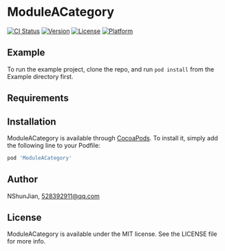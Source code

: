 # ModuleACategory

[![CI Status](https://img.shields.io/travis/NShunJian/ModuleACategory.svg?style=flat)](https://travis-ci.org/NShunJian/ModuleACategory)
[![Version](https://img.shields.io/cocoapods/v/ModuleACategory.svg?style=flat)](https://cocoapods.org/pods/ModuleACategory)
[![License](https://img.shields.io/cocoapods/l/ModuleACategory.svg?style=flat)](https://cocoapods.org/pods/ModuleACategory)
[![Platform](https://img.shields.io/cocoapods/p/ModuleACategory.svg?style=flat)](https://cocoapods.org/pods/ModuleACategory)

## Example

To run the example project, clone the repo, and run `pod install` from the Example directory first.

## Requirements

## Installation

ModuleACategory is available through [CocoaPods](https://cocoapods.org). To install
it, simply add the following line to your Podfile:

```ruby
pod 'ModuleACategory'
```

## Author

NShunJian, 528392911@qq.com

## License

ModuleACategory is available under the MIT license. See the LICENSE file for more info.
